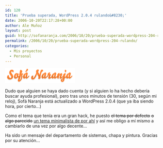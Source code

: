 ```yaml
---
id: 120
title: 'Prueba superada, WordPress 2.0.4 rulando&#8230;'
date: 2006-10-20T22:17:28+00:00
author: Ale Muñoz
layout: post
guid: http://sofanaranja.com/2006/10/20/prueba-superada-wordpress-204-rulando/
permalink: /2006/10/20/prueba-superada-wordpress-204-rulando/
categories:
  - Mis proyectos
  - Personal
---
```

![Sofá Naranja, siempre a la última](/images/2006/10/sofa_naranja_siempre_a_la_ultima.png)

Dudo que alguien se haya dado cuenta (y si alguien lo ha hecho debería buscar ayuda profesional), pero tras unos minutos de tensión (30, según mi reloj), Sofá Naranja está actualizado a WordPress 2.0.4 (que ya iba siendo hora, por cierto...)

Como el tema que tenía era un gran hack, he puesto <del>el tema por defecto</del> <del>o algo parecido</del> <ins>un tema minimalista de por ahí</ins> y así me obligo a mí mismo a cambiarlo de una vez por algo decente...

Ha sido un mensaje del departamento de sistemas, chapa y pintura. Gracias por su atención...